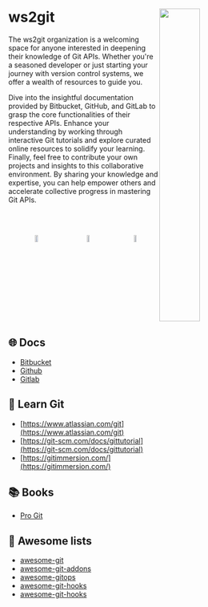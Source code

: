 # ws2git <a href="https://git-scm.com/"><img src="https://cdn.jsdelivr.net/gh/devicons/devicon@latest/icons/git/git-original.svg" width="40%" height="40%" align="right" /></a>

The ws2git organization is a welcoming space for anyone interested in deepening their knowledge of Git APIs. Whether you're a seasoned developer or just starting your journey with version control systems, we offer a wealth of resources to guide you.

Dive into the insightful documentation provided by Bitbucket, GitHub, and GitLab to grasp the core functionalities of their respective APIs. Enhance your understanding by working through interactive Git tutorials and explore curated online resources to solidify your learning. Finally, feel free to contribute your own projects and insights to this collaborative environment. By sharing your knowledge and expertise, you can help empower others and accelerate collective progress in mastering Git APIs.

<br /><br />

<div align="center" style="display: flex; justify-content: space-around;">
  <a href="https://bitbucket.org/"><img src="https://cdn.jsdelivr.net/gh/devicons/devicon@latest/icons/bitbucket/bitbucket-original.svg" alt="Bitbucket" width="28%" height="28%" /></a>
  <a href="https://github.com/"><img src="https://cdn.jsdelivr.net/gh/devicons/devicon@latest/icons/github/github-original.svg" alt="GitHub" width="28%" height="28%" /></a>
  <a href="https://gitlab.com/"><img src="https://cdn.jsdelivr.net/gh/devicons/devicon@latest/icons/gitlab/gitlab-original.svg" alt="GitLab" width="28%" height="28%" /></a>
</div>


## :globe_with_meridians: Docs

+ [Bitbucket](https://support.atlassian.com/bitbucket-cloud/resources/)
+ [Github](https://docs.github.com/en)
+ [Gitlab](https://docs.gitlab.com/)


## :open_book: Learn Git

+ [https://www.atlassian.com/git](https://www.atlassian.com/git)
+ [https://git-scm.com/docs/gittutorial](https://git-scm.com/docs/gittutorial)
+ [https://gitimmersion.com/](https://gitimmersion.com/)


## :books: Books

+ [Pro Git](https://git-scm.com/book/pt-br/v2)


## :memo: Awesome lists

+ [awesome-git](https://github.com/dictcp/awesome-git)
+ [awesome-git-addons](https://github.com/stevemao/awesome-git-addons)
+ [awesome-gitops](https://github.com/weaveworks/awesome-gitops)
+ [awesome-git-hooks](https://github.com/aitemr/awesome-git-hooks)
+ [awesome-git-hooks](https://github.com/CompSciLauren/awesome-git-hooks)

